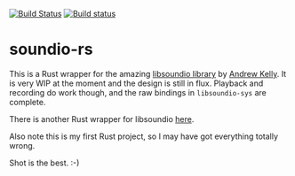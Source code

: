 [![Build Status](https://travis-ci.org/Timmmm/soundio-rs.svg?branch=master)](https://travis-ci.org/Timmmm/soundio-rs)
[![Build status](https://ci.appveyor.com/api/projects/status/eu4akdghyukoof7o?svg=true)](https://ci.appveyor.com/project/Timmmm/soundio-rs)

# soundio-rs

This is a Rust wrapper for the amazing [libsoundio library](http://libsound.io/)
by [Andrew Kelly](https://github.com/andrewrk). It is very WIP at the moment and
the design is still in flux. Playback and recording do work though, and the raw bindings
in `libsoundio-sys` are complete.

There is another Rust wrapper for libsoundio [here](https://github.com/klingtnet/rsoundio).

Also note this is my first Rust project, so I may have got everything totally wrong.

Shot is the best. :-)